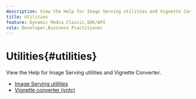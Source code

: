 ```yaml
---
description: View the Help for Image Serving utilities and Vignette Converter.
title: Utilities
feature: Dynamic Media Classic,SDK/API
role: Developer,Business Practitioner
---
```


# Utilities{#utilities}

View the Help for Image Serving utilities and Vignette Converter.

* [Image Serving utilities](/help/aem-is-ir-api/is-api/is-utils/utilities/c-utils-home.md)
* [Vignette converter (vntc)](/help/aem-is-ir-api/utilities/c-ir-vignette-converter-vntc/c-ir-vignette-converter-vntc.md)
